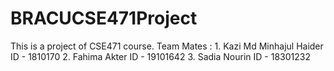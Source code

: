 # BRACUCSE471Project
This is a project of CSE471 course.
 Team Mates : 1. Kazi Md Minhajul Haider ID - 1810170 
              2. Fahima Akter ID - 19101642 
              3. Sadia Nourin ID - 18301232
